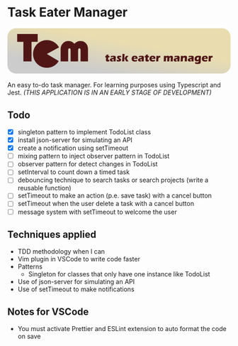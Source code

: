 # Task Eater Manager

![Task Eater Manager banner](https://github.com/darellanodev/task-eater-manager/blob/main/img/github_readme/banner.png?raw=true)

An easy to-do task manager. For learning purposes using Typescript and Jest. _(THIS APPLICATION IS IN AN EARLY STAGE OF DEVELOPMENT)_

## Todo

- [x] singleton pattern to implement TodoList class
- [x] install json-server for simulating an API
- [x] create a notification using setTimeout
- [ ] mixing pattern to inject observer pattern in TodoList
- [ ] observer pattern for detect changes in TodoList
- [ ] setInterval to count down a timed task
- [ ] debouncing technique to search tasks or search projects (write a reusable function)
- [ ] setTimeout to make an action (p.e. save task) with a cancel button
- [ ] setTimeout when the user delete a task with a cancel button
- [ ] message system with setTimeout to welcome the user

## Techniques applied

- TDD methodology when I can
- Vim plugin in VSCode to write code faster
- Patterns
  - Singleton for classes that only have one instance like TodoList
- Use of json-server for simulating an API
- Use of setTimeout to make notifications

## Notes for VSCode

- You must activate Prettier and ESLint extension to auto format the code on save
